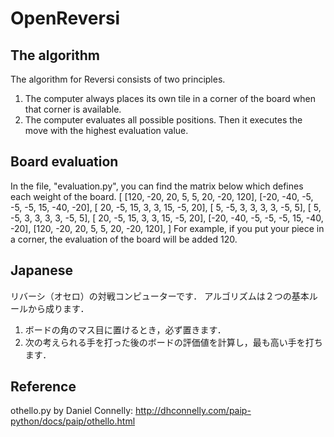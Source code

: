 # OpenReversi
## The algorithm
The algorithm for Reversi consists of two principles.
1. The computer always places its own tile in a corner of the board when that corner is available.
2. The computer evaluates all possible positions. Then it executes the move with the highest evaluation value.

## Board evaluation
In the file, "evaluation.py", you can find the matrix below which defines each weight of the board.
  [
        [120, -20, 20,  5,  5,  20, -20, 120],
        [-20, -40, -5, -5, -5,  15, -40, -20],
        [ 20,  -5, 15,  3,  3,  15,  -5,  20],
        [  5,  -5,  3,  3,  3,   3,  -5,   5],
        [  5,  -5,  3,  3,  3,   3,  -5,   5],
        [ 20,  -5, 15,  3,  3,  15,  -5,  20],
        [-20, -40, -5, -5, -5,  15, -40, -20],
        [120, -20, 20,  5,  5,  20, -20, 120],
    ]
For example, if you put your piece in a corner, the evaluation of the board will be added 120.

## Japanese
リバーシ（オセロ）の対戦コンピューターです．
アルゴリズムは２つの基本ルールから成ります．
1. ボードの角のマス目に置けるとき，必ず置きます．
2. 次の考えられる手を打った後のボードの評価値を計算し，最も高い手を打ちます．

## Reference
othello.py by Daniel Connelly:
http://dhconnelly.com/paip-python/docs/paip/othello.html
